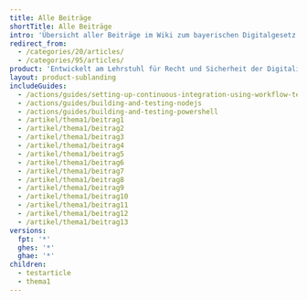 ```yaml
---
title: Alle Beiträge
shortTitle: Alle Beiträge
intro: 'Übersicht aller Beiträge im Wiki zum bayerischen Digitalgesetz'
redirect_from:
  - /categories/20/articles/
  - /categories/95/articles/
product: 'Entwickelt am Lehrstuhl für Recht und Sicherheit der Digitalisierung (TUM) in Zusammenarbeit mit Studierenden der Hochschule für Politik München (TUM)'
layout: product-sublanding
includeGuides:
  - /actions/guides/setting-up-continuous-integration-using-workflow-templates
  - /actions/guides/building-and-testing-nodejs
  - /actions/guides/building-and-testing-powershell
  - /artikel/thema1/beitrag1
  - /artikel/thema1/beitrag2
  - /artikel/thema1/beitrag3
  - /artikel/thema1/beitrag4
  - /artikel/thema1/beitrag5
  - /artikel/thema1/beitrag6
  - /artikel/thema1/beitrag7
  - /artikel/thema1/beitrag8
  - /artikel/thema1/beitrag9
  - /artikel/thema1/beitrag10
  - /artikel/thema1/beitrag11
  - /artikel/thema1/beitrag12
  - /artikel/thema1/beitrag13
versions:
  fpt: '*'
  ghes: '*'
  ghae: '*'
children:
  - testarticle
  - thema1
---
```


